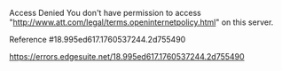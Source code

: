 Access Denied
You don't have permission to access "http://www.att.com/legal/terms.openinternetpolicy.html" on this server.

Reference #18.995ed617.1760537244.2d755490

https://errors.edgesuite.net/18.995ed617.1760537244.2d755490